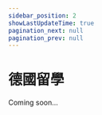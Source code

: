 ```yaml
---
sidebar_position: 2
showLastUpdateTime: true
pagination_next: null
pagination_prev: null
---
```


# 德國留學

Coming soon...